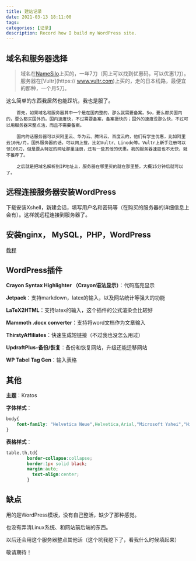 ```yaml
---
title: 建站记录
date: 2021-03-13 18:11:00
tags: 
categories: [记录]
description: Record how I build my WordPress site.
---
```


## 域名和服务器选择

> 域名在[NameSilo](https://www.namesilo.com/)上买的，一年7刀（网上可以找到优惠码，可以优惠1刀）。服务器在[Vultr](https://	www.vultr.com)上买的，走的日本线路，最便宜的那种，一个月5刀。

这么简单的东西我居然也能踩坑，我也是服了。

        首先，如果域名和服务器其中一个是在国内整的，那么就需要备案。So，要么都买国内的，要么都买国外的。国内速度快，不过需要备案，备案挺快的；国外的速度没那么快，不过可以用服务器来整点活，而且不需要备案。
    
        国内的话服务器可以买阿里云、华为云、腾讯云、百度云的，他们有学生优惠，比如阿里云10元/月。国外服务器的话，可以网上搜，比如Vultr、Linode等。Vultr上新手注册可以领100刀，但是要从特定的网址那里注册，还有一些其他的优惠。我的服务器速度也不太快，就不推荐了。
    
        之后就是把域名解析到IP地址上，服务器在哪里买的就在那里整，大概15分钟后就可以了。

## 远程连接服务器安装WordPress

下载安装Xshell，新建会话，填写用户名和密码等（在购买的服务器的详细信息上会有）。这样就远程连接到服务器了。

## 安装nginx， MySQL，PHP，WordPress

[教程](https://blog.csdn.net/qq874455953/article/details/81603241)

## WordPress插件

**Crayon Syntax Highlighter （Crayon语法显示）**：代码高亮显示

**Jetpack**：支持markdown，latex的输入，以及网站统计等强大的功能

**LaTeX2HTML**：支持latex的输入，这个插件的公式渲染会比较好

**Mammoth .docx converter**：支持将word文档作为文章输入

**ThirstyAffiliates**：快速生成短链接（不过我也没怎么用过）

**UpdraftPlus-备份/恢复**：备份和恢复网站，升级还能迁移网站 	

**WP Tabel Tag Gen**：输入表格

## 其他

**主题**：Kratos

**字体样式**：

```css
body{
    font-family: "Helvetica Neue",Helvetica,Arial,"Microsoft Yahei","Hiragino Sans GB","Heiti SC","WenQuanYi Micro Hei",sans-serif;
}
```

**表格样式**：

```css
table,th,td{
        border-collapse:collapse;
        border:1px solid black;
        margin:auto;
	      text-align:center;
        }
```

## 缺点

用的是WordPress模板，没有自己整活，缺少了那种感觉。

也没有弄清Linux系统、和网站前后端的东西。

以后还会用这个服务器整点其他活（这个坑我挖下了，看我什么时候填起来）

敬请期待！